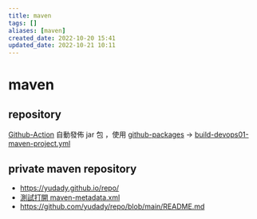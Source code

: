 ```yaml
---
title: maven
tags: []
aliases: [maven]
created_date: 2022-10-20 15:41
updated_date: 2022-10-21 10:11
---
```


# maven

## repository

[Github-Action](../../04-CI-CD-Pipelines/github/github-action.md) 自動發佈 jar 包 ，使用 [github-packages](../../04-CI-CD-Pipelines/github/github-packages.md)  ->   [build-devops01-maven-project.yml](https://raw.githubusercontent.com/yudady/spring-getting-started-guides/main/.github/workflows/build-devops01-maven-project.yml)  


## private maven repository

- https://yudady.github.io/repo/
- [測試打開 maven-metadata.xml](https://yudady.github.io/repo/maven2/io/github/yudady/bilibili-video/maven-metadata.xml)
- https://github.com/yudady/repo/blob/main/README.md
